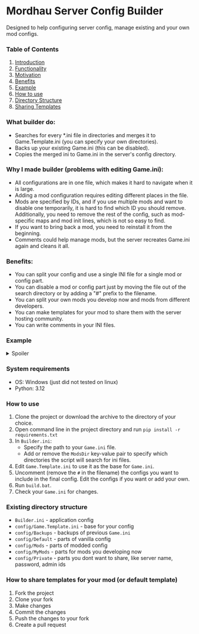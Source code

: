 # Mordhau Server Config Builder

Designed to help configuring server config, manage existing and your own mod configs.

### Table of Contents

1. [Introduction](#mordhau-server-config-builder)
1. [Functionality](#what-builder-do)
1. [Motivation](#why-i-made-builder-problems-with-editing-gameini)
1. [Benefits](#benefits)
1. [Example](#example)
1. [How to use](#how-to-use)
1. [Directory Structure](#existing-directory-structure)
1. [Sharing Templates](#how-to-share-templates-for-your-mod-or-default-template)



### What builder do:

* Searches for every *.ini file in directories and merges it to Game.Template.ini (you can specify your own directories).
* Backs up your existing Game.ini (this can be disabled).
* Copies the merged ini to Game.ini in the server's config directory.


### Why I made builder (problems with editing Game.ini):

* All configurations are in one file, which makes it hard to navigate when it is large.
* Adding a mod configuration requires editing different places in the file.
* Mods are specified by IDs, and if you use multiple mods and want to disable one temporarily, it is hard to find which ID you should remove. Additionally, you need to remove the rest of the config, such as mod-specific maps and mod init lines, which is not so easy to find.
* If you want to bring back a mod, you need to reinstall it from the beginning.
* Comments could help manage mods, but the server recreates Game.ini again and cleans it all.


### Benefits:

* You can split your config and use a single INI file for a single mod or config part.
* You can disable a mod or config part just by moving the file out of the search directory or by adding a "#" prefix to the filename.
* You can split your own mods you develop now and mods from different developers.
* You can make templates for your mod to share them with the server hosting community.
* You can write comments in your INI files.


### Example

<details>
<summary>Spoiler</summary>

```mermaid
graph LR
    A[Game.Template.ini] --> C{Game.ini}
    B[Default/HordeMaps.ini] --> C
    D[Mods/ServerSideCommands.ini] --> C
    E[Mods/YodaSeller.ini] --> C
```

#### Game. Template.ini

```ini
[/Script/Mordhau.MordhauGameMode]
bIsThirdPersonCameraDisabled=False
ConstrainAspectRatio=0.000000

[/Script/Mordhau.MordhauGameSession]
MaxSlots=8
BannedPlayers=()
MutedPlayers=()

[/Script/Engine.GameSession]
MaxPlayers=8
```

#### Default/HordeMaps.ini

```ini
[/Script/Mordhau.MordhauGameMode]
MapRotation=HRD_Crossroads
MapRotation=HRD_Castello
MapRotation=HRD_Camp
MapRotation=HRD_Grad
MapRotation=HRD_Taiga
MapRotation=HRD_MountainPeak
MapRotation=HRD_Feitoria
MapRotation=HRD_Noria
MapRotation=HRD_Dungeon
```

#### Mods/ServerSideCommands.ini

```ini
[/Script/Mordhau.MordhauGameMode]
SpawnServerActorsOnMapLoad=/ServerSideCmds/BP_ServerSideCMDs.BP_ServerSideCMDs_C

[/Script/Mordhau.MordhauGameSession]
Mods=1700790
```

#### Mods/YodaSeller.ini

```ini
[/Script/Mordhau.MordhauGameSession]
Mods=2713507

[/Script/Mordhau.MordhauGameMode]
SpawnServerActorsOnMapLoad=/YodaSeller/YodaSellerInit.YodaSellerInit_C
```

#### Game.ini output

```ini
[/Script/Mordhau.MordhauGameMode]
bIsThirdPersonCameraDisabled=False
ConstrainAspectRatio=0.000000
MapRotation=HRD_Crossroads
MapRotation=HRD_Castello
MapRotation=HRD_Camp
MapRotation=HRD_Grad
MapRotation=HRD_Taiga
MapRotation=HRD_MountainPeak
MapRotation=HRD_Feitoria
MapRotation=HRD_Noria
MapRotation=HRD_Dungeon
SpawnServerActorsOnMapLoad=/ServerSideCmds/BP_ServerSideCMDs.BP_ServerSideCMDs_C
SpawnServerActorsOnMapLoad=/YodaSeller/YodaSellerInit.YodaSellerInit_C

[/Script/Mordhau.MordhauGameSession]
MaxSlots=8
BannedPlayers=()
MutedPlayers=()
Mods=1700790
Mods=2713507

[/Script/Engine.GameSession]
MaxPlayers=8
```

</details>


### System requirements
* OS: Windows (just did not tested on linux)
* Python: 3.12


### How to use

1. Clone the project or download the archive to the directory of your choice.
1. Open command line in the project directory and run `pip install -r requirements.txt`
1. In `Builder.ini`:
    - Specify the path to your `Game.ini` file.
    - Add or remove the `ModsDir` key-value pair to specify which directories the script will search for ini files.
1. Edit `Game.Template.ini` to use it as the base for `Game.ini`.
1. Uncomment (remove the `#` in the filename) the configs you want to include in the final config. Edit the configs if you want or add your own.
1. Run `build.bat`.
1. Check your `Game.ini` for changes.


### Existing directory structure

* `Builder.ini` - application config
* `config/Game.Template.ini` - base for your config
* `config/Backups` - backups of previous `Game.ini`
* `config/Default` - parts of vanilla config
* `config/Mods` - parts of modded config
* `config/MyMods` - parts for mods you developing now
* `config/Private` - parts you dont want to share, like server name, password, admin ids


### How to share templates for your mod (or default template)

1. Fork the project
2. Clone your fork
3. Make changes
4. Commit the changes
5. Push the changes to your fork
6. Create a pull request
